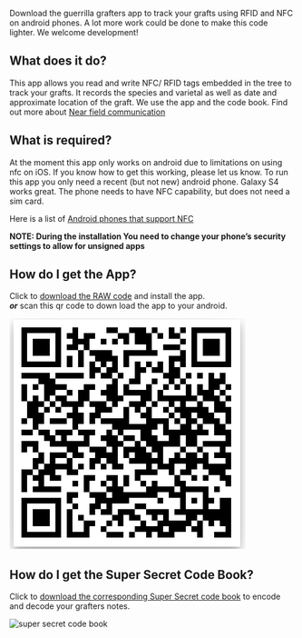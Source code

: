 Download the guerrilla grafters app to track your grafts using RFID and NFC on android phones.
A lot more work could be done to make this code lighter. We welcome development!

## What does it do?
This app allows you read and write NFC/ RFID tags embedded in the tree to track your grafts. It records the species and varietal as well as date and approximate location of the graft. We use the app and the code book.  Find out more about [Near field communication](http://nearfieldcommunication.org/)

## What is required?
At the moment this app only works on android due to limitations on using nfc on iOS. If you know how to get this working, please let us know.  To run this app you only need a recent (but not new) android phone.  Galaxy S4 works great. The phone needs to have NFC capability, but does not need a sim card. 

Here is a list of [Android phones that support NFC ](https://www.unitag.io/nfc/is-my-phone-compatible-with-nfc)

__NOTE: During the installation You need to change your phone’s security settings to allow for unsigned apps__

## How do I get the App?
Click  to [download the RAW code](https://github.com/guerrillagrafters/app/blob/master/GuerrillaGrafterApp.apk?raw=true) and install the app.  
 ___or___
 scan this qr code to down load the app to your android.
 
 ![downlad the app](ggapp.png)
 
## How do I get the Super Secret Code Book?
Click to [download the corresponding Super Secret code book](http://beforebefore.net/GG_code_bookv2.pdf) to encode and decode your grafters notes. 

 ![super secret code book](http://www.guerrillagrafters.org/wp-content/uploads/2017/06/codebook.png)



